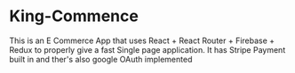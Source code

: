 # King-Commence
This is an E Commerce App that uses React + React Router + Firebase + Redux to properly give a fast Single page application. It has Stripe Payment built in and ther's also google OAuth implemented
